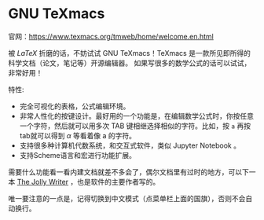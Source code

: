# GNU TeXmacs

官网：<https://www.texmacs.org/tmweb/home/welcome.en.html>

被 *LaTeX* 折磨的话，不妨试试 GNU TeXmacs！TeXmacs 是一款所见即所得的科学文档（论文，笔记等）开源编辑器。
如果写很多的数学公式的话可以试试，非常好用！

特性:

- 完全可视化的表格，公式编辑环境。
- 非常人性化的按键设计。最好用的一个功能是，在编辑数学公式时，你按任意一个字符，然后就可以用多次 TAB 键相继选择相似的字符。比如，按 `a` 再按tab就可以得到 $\alpha$ 等看着像 a 的字符。
- 支持很多种计算机代数系统，和交互式软件，类似 Jupyter Notebook 。
- 支持Scheme语言和宏进行功能扩展。

需要什么功能看一看内建文档就差不多会了，偶尔文档里有过时的地方，可以下一本 [The Jolly Writer](https://www.scypress.com/book_info.html) ，也是软件的主要作者写的。

唯一要注意的一点是，记得切换到中文模式（点菜单栏上面的国旗），否则不会自动换行。
